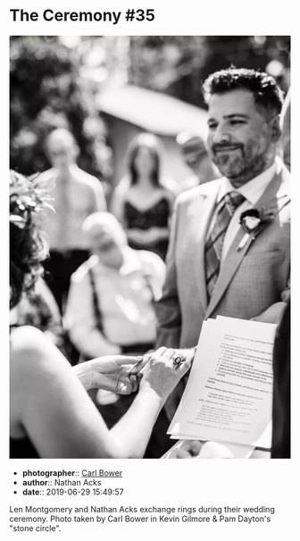 # The Ceremony \#35

![Len Montgomery and Nathan Acks exchange rings](assets/2019-06-29-set-1-the-ceremony-35.webp)

* **photographer**:: [Carl Bower](https://carlbowerphotos.com)
* **author**:: Nathan Acks
* **date**:: 2019-06-29 15:49:57

Len Montgomery and Nathan Acks exchange rings during their wedding ceremony. Photo taken by Carl Bower in Kevin Gilmore & Pam Dayton's "stone circle".
